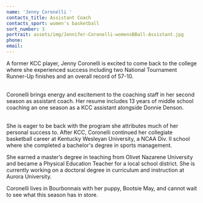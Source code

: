 ```yaml
---
name: 'Jenny Coronelli '
contacts_title: Assistant Coach
contacts_sport: women's basketball
sort_number: 3
portrait: assets/img/Jennifer-Coronelli-womensBBall-Assistant.jpg
phone:
email:
---
```

A former KCC player, Jenny Coronelli is excited to come back to the college where she experienced success including two National Tournament Runner-Up finishes and an overall record of 57-10.&nbsp;

<br>Coronelli brings energy and excitement to the coaching staff in her second season as assistant coach. Her resume includes 13 years of middle school coaching an one season as a KCC assistant alongside Donnie Denson.

<br>She is eager to be back with the program she attributes much of her personal success to. After KCC, Coronelli continued her collegiate basketball career at Kentucky Wesleyan University, a NCAA Div. II school where she completed a bachelor's degree in sports management.

She earned a master’s degree in teaching from Olivet Nazarene University and became a Physical Education Teacher for a local school district. She is currently working on a doctoral degree in curriculum and instruction at Aurora University.

Coronelli lives in Bourbonnais with her puppy, Bootsie May, and cannot wait to see what this season has in store.